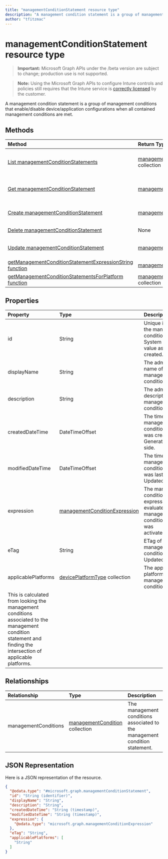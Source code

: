 ```yaml
---
title: "managementConditionStatement resource type"
description: "A management condition statement is a group of management conditions that enable/disable device/application configurations when all contained management conditions are met."
author: "tfitzmac"
---
```


# managementConditionStatement resource type

> **Important:** Microsoft Graph APIs under the /beta version are subject to change; production use is not supported.

> **Note:** Using the Microsoft Graph APIs to configure Intune controls and policies still requires that the Intune service is [correctly licensed](https://go.microsoft.com/fwlink/?linkid=839381) by the customer.

A management condition statement is a group of management conditions that enable/disable device/application configurations when all contained management conditions are met.

## Methods
|Method|Return Type|Description|
|:---|:---|:---|
|[List managementConditionStatements](../api/intune-fencing-managementconditionstatement-list.md)|[managementConditionStatement](../resources/intune-fencing-managementconditionstatement.md) collection|List properties and relationships of the [managementConditionStatement](../resources/intune-fencing-managementconditionstatement.md) objects.|
|[Get managementConditionStatement](../api/intune-fencing-managementconditionstatement-get.md)|[managementConditionStatement](../resources/intune-fencing-managementconditionstatement.md)|Read properties and relationships of the [managementConditionStatement](../resources/intune-fencing-managementconditionstatement.md) object.|
|[Create managementConditionStatement](../api/intune-fencing-managementconditionstatement-create.md)|[managementConditionStatement](../resources/intune-fencing-managementconditionstatement.md)|Create a new [managementConditionStatement](../resources/intune-fencing-managementconditionstatement.md) object.|
|[Delete managementConditionStatement](../api/intune-fencing-managementconditionstatement-delete.md)|None|Deletes a [managementConditionStatement](../resources/intune-fencing-managementconditionstatement.md).|
|[Update managementConditionStatement](../api/intune-fencing-managementconditionstatement-update.md)|[managementConditionStatement](../resources/intune-fencing-managementconditionstatement.md)|Update the properties of a [managementConditionStatement](../resources/intune-fencing-managementconditionstatement.md) object.|
|[getManagementConditionStatementExpressionString function](../api/intune-fencing-managementconditionstatement-getmanagementconditionstatementexpressionstring.md)|[managementConditionExpressionString](../resources/intune-fencing-managementconditionexpressionstring.md)|Not yet documented|
|[getManagementConditionStatementsForPlatform function](../api/intune-fencing-managementconditionstatement-getmanagementconditionstatementsforplatform.md)|[managementConditionStatement](../resources/intune-fencing-managementconditionstatement.md) collection|Not yet documented|

## Properties
|Property|Type|Description|
|:---|:---|:---|
|id|String|Unique identifier for the management condition statement. System generated value assigned when created.|
|displayName|String|The admin defined name of the management condition statement.|
|description|String|The admin defined description of the management condition statement.|
|createdDateTime|DateTimeOffset|The time the management condition statement was created. Generated service side.|
|modifiedDateTime|DateTimeOffset|The time the management condition statement was last modified. Updated service side.|
|expression|[managementConditionExpression](../resources/intune-fencing-managementconditionexpression.md)|The management condition statement expression used to evaluate if a management condition statement was activated/deactivated.|
|eTag|String|ETag of the management condition statement. Updated service side.|
|applicablePlatforms|[devicePlatformType](../resources/intune-shared-deviceplatformtype.md) collection|The applicable platforms for this management condition statement.
This is calculated from looking the management conditions associated to the management condition statement and finding the intersection of applicable platforms.|

## Relationships
|Relationship|Type|Description|
|:---|:---|:---|
|managementConditions|[managementCondition](../resources/intune-fencing-managementcondition.md) collection|The management conditions associated to the management condition statement.|

## JSON Representation
Here is a JSON representation of the resource.
<!-- {
  "blockType": "resource",
  "keyProperty": "id",
  "@odata.type": "microsoft.graph.managementConditionStatement"
}
-->
``` json
{
  "@odata.type": "#microsoft.graph.managementConditionStatement",
  "id": "String (identifier)",
  "displayName": "String",
  "description": "String",
  "createdDateTime": "String (timestamp)",
  "modifiedDateTime": "String (timestamp)",
  "expression": {
    "@odata.type": "microsoft.graph.managementConditionExpression"
  },
  "eTag": "String",
  "applicablePlatforms": [
    "String"
  ]
}
```



